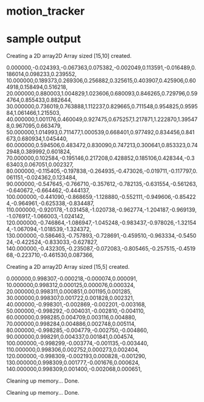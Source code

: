 # motion_tracker
# sample output
Creating a 2D array2D
Array sized [15,10] created.

0.000000,-0.024393,-0.067363,0.075382,-0.002049,0.113591,-0.016489,0.186014,0.098233,0.239552,
10.000000,0.189373,0.269306,0.256882,0.325615,0.403907,0.425906,0.604918,0.158494,0.516218,
20.000000,0.880003,1.004829,1.023606,0.680093,0.846265,0.729796,0.594764,0.855433,0.882644,
30.000000,0.736019,0.763888,1.112237,0.829665,0.711548,0.954825,0.959584,1.061466,1.215503,
40.000000,1.001176,0.460049,0.927475,0.675257,1.217871,1.222870,1.395478,0.967095,0.663479,
50.000000,1.014993,0.711477,1.000539,0.668401,0.977492,0.834456,0.841673,0.680934,1.045440,
60.000000,0.594506,0.483472,0.830090,0.747213,0.300641,0.853323,0.742948,0.389992,0.601824,
70.000000,0.102584,-0.195146,0.217208,0.428852,0.185106,0.428344,-0.363403,0.067051,0.002327,
80.000000,-0.115405,-0.197838,-0.264935,-0.473026,-0.019711,-0.117797,0.061151,-0.024362,0.123484,
90.000000,-0.547645,-0.766710,-0.357612,-0.782135,-0.631554,-0.561263,-0.640672,-0.664462,-0.444137,
100.000000,-0.441090,-0.868659,-1.128880,-0.552111,-0.949606,-0.854224,-0.964961,-0.625338,-0.834487,
110.000000,-0.920178,-1.031458,-1.020738,-0.962774,-1.204187,-0.969139,-1.076917,-1.066003,-1.024142,
120.000000,-0.746864,-1.086947,-1.045248,-0.983437,-0.978026,-1.321544,-1.067094,-1.018539,-1.324372,
130.000000,-0.586463,-0.757893,-0.728691,-0.459510,-0.963334,-0.545024,-0.422524,-0.833033,-0.627827,
140.000000,-0.432305,-0.235087,-0.072083,-0.805465,-0.257515,-0.451968,-0.223710,-0.461530,0.087366,

Creating a 2D array2D
Array sized [15,5] created.

0.000000,0.998307,-0.000218,-0.000074,0.000091,
10.000000,0.998312,0.000125,0.000076,0.000324,
20.000000,0.998311,0.000851,0.001195,0.001285,
30.000000,0.998307,0.001722,0.001828,0.002321,
40.000000,-0.998301,-0.002869,-0.002201,-0.003168,
50.000000,-0.998292,-0.004031,-0.002810,-0.004110,
60.000000,0.998285,0.004709,0.003116,0.004880,
70.000000,0.998284,0.004886,0.002748,0.005114,
80.000000,-0.998285,-0.004779,-0.002750,-0.004860,
90.000000,0.998291,0.004337,0.001841,0.004574,
100.000000,-0.998299,-0.003774,-0.001135,-0.003440,
110.000000,0.998306,0.002752,0.000273,0.002404,
120.000000,-0.998309,-0.002193,0.000828,-0.001290,
130.000000,0.998309,0.001777,-0.001676,0.000624,
140.000000,0.998309,0.001400,-0.002068,0.000651,

Cleaning up memory...
Done.

Cleaning up memory...
Done.
